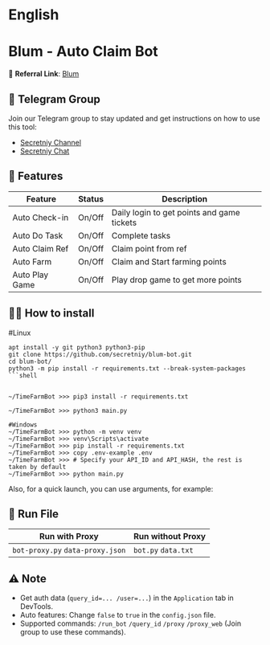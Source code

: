 # English
# Blum - Auto Claim Bot

🔗 **Referral Link**: [Blum](https://t.me/blum/app?startapp=ref_9yV9Sg3ZGl)

## 📢 Telegram Group

Join our Telegram group to stay updated and get instructions on how to use this tool:

- [Secretniy Channel](https://t.me/secretniy)
- [Secretniy Chat](https://t.me/+eTYhicQb1KczYTYy)

## 🌟 Features

| Feature        | Status | Description                                |
| -------------- | ------ | ------------------------------------------ |
| Auto Check-in  | On/Off | Daily login to get points and game tickets |
| Auto Do Task   | On/Off | Complete tasks                             |
| Auto Claim Ref | On/Off | Claim point from ref                       |
| Auto Farm      | On/Off | Claim and Start farming points             |
| Auto Play Game | On/Off | Play drop game to get more points          |

## 🧑‍🔧 How to install

#Linux
```shell
apt install -y git python3 python3-pip
git clone https://github.com/secretniy/blum-bot.git
cd blum-bot/
python3 -m pip install -r requirements.txt --break-system-packages
```shell


~/TimeFarmBot >>> pip3 install -r requirements.txt

~/TimeFarmBot >>> python3 main.py

#Windows
~/TimeFarmBot >>> python -m venv venv
~/TimeFarmBot >>> venv\Scripts\activate
~/TimeFarmBot >>> pip install -r requirements.txt
~/TimeFarmBot >>> copy .env-example .env
~/TimeFarmBot >>> # Specify your API_ID and API_HASH, the rest is taken by default
~/TimeFarmBot >>> python main.py
```

Also, for a quick launch, you can use arguments, for example:


## 🚀 Run File

| Run with Proxy                   | Run without Proxy   |
| -------------------------------- | ------------------- |
| `bot-proxy.py` `data-proxy.json` | `bot.py` `data.txt` |

## ⚠️ Note

- Get auth data (`query_id=... /user=...`) in the `Application` tab in DevTools.
- Auto features: Change `false` to `true` in the `config.json` file.
- Supported commands: `/run_bot` `/query_id` `/proxy` `/proxy_web` (Join group to use these commands).
